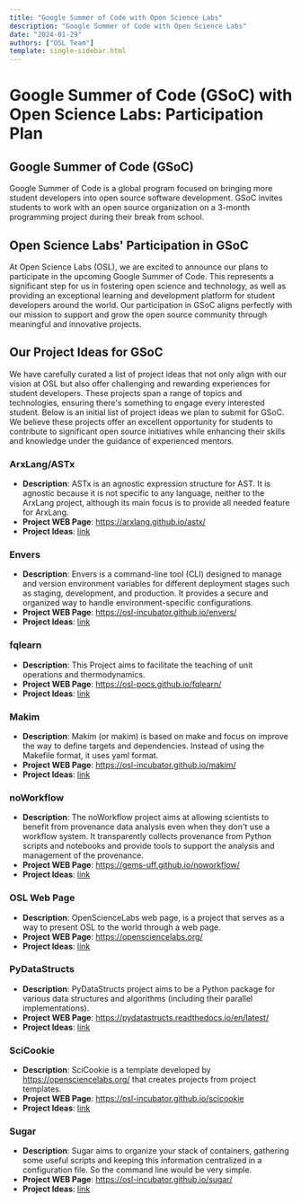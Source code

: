 ```yaml
---
title: "Google Summer of Code with Open Science Labs"
description: "Google Summer of Code with Open Science Labs"
date: "2024-01-29"
authors: ["OSL Team"]
template: single-sidebar.html
---
```


# Google Summer of Code (GSoC) with Open Science Labs: Participation Plan

## Google Summer of Code (GSoC)

Google Summer of Code is a global program focused on bringing more student
developers into open source software development. GSoC invites students to work
with an open source organization on a 3-month programming project during their
break from school.

## Open Science Labs' Participation in GSoC

At Open Science Labs (OSL), we are excited to announce our plans to participate
in the upcoming Google Summer of Code. This represents a significant step for us
in fostering open science and technology, as well as providing an exceptional
learning and development platform for student developers around the world. Our
participation in GSoC aligns perfectly with our mission to support and grow the
open source community through meaningful and innovative projects.

## Our Project Ideas for GSoC

We have carefully curated a list of project ideas that not only align with our
vision at OSL but also offer challenging and rewarding experiences for student
developers. These projects span a range of topics and technologies, ensuring
there's something to engage every interested student. Below is an initial list
of project ideas we plan to submit for GSoC. We believe these projects offer an
excellent opportunity for students to contribute to significant open source
initiatives while enhancing their skills and knowledge under the guidance of
experienced mentors.

### ArxLang/ASTx

- **Description**: ASTx is an agnostic expression structure for AST. It is
  agnostic because it is not specific to any language, neither to the ArxLang
  project, although its main focus is to provide all needed feature for ArxLang.
- **Project WEB Page**: <https://arxlang.github.io/astx/>
- **Project Ideas**: [link](/programs/internship/gsoc/astx)

### Envers

- **Description**: Envers is a command-line tool (CLI) designed to manage and
  version environment variables for different deployment stages such as staging,
  development, and production. It provides a secure and organized way to handle
  environment-specific configurations.
- **Project WEB Page**:
  <https://osl-incubator.github.io/envers/>
- **Project Ideas**: [link](/programs/internship/gsoc/envers)

### fqlearn

- **Description**: This Project aims to facilitate the teaching of unit
  operations and thermodynamics.
- **Project WEB Page**: <https://osl-pocs.github.io/fqlearn/>
- **Project Ideas**: [link](/programs/internship/gsoc/fqlearn)

### Makim

- **Description**: Makim (or makim) is based on make and focus on improve the
  way to define targets and dependencies. Instead of using the Makefile format,
  it uses yaml format.
- **Project WEB Page**: <https://osl-incubator.github.io/makim/>
- **Project Ideas**: [link](/programs/internship/gsoc/makim)

### noWorkflow

- **Description**: The noWorkflow project aims at allowing scientists to benefit
  from provenance data analysis even when they don't use a workflow system. It
  transparently collects provenance from Python scripts and notebooks and
  provide tools to support the analysis and management of the provenance.
- **Project WEB Page**: <https://gems-uff.github.io/noworkflow/>
- **Project Ideas**: [link](/programs/internship/gsoc/noworkflow)

### OSL Web Page

- **Description**: OpenScienceLabs web page, is a project that serves as a way
  to present OSL to the world through a web page.
- **Project WEB Page**: <https://opensciencelabs.org/>
- **Project Ideas**: [link](/programs/internship/gsoc/osl)

### PyDataStructs

- **Description**: PyDataStructs project aims to be a Python package for various
  data structures and algorithms (including their parallel implementations).
- **Project WEB Page**:
  <https://pydatastructs.readthedocs.io/en/latest/>
- **Project Ideas**: [link](/programs/internship/gsoc/pydatastructs)

### SciCookie

- **Description**: SciCookie is a template developed by
  <https://opensciencelabs.org/> that creates projects from project templates.
- **Project WEB Page**:
  <https://osl-incubator.github.io/scicookie>
- **Project Ideas**: [link](/programs/internship/gsoc/scicookie)

### Sugar

- **Description**: Sugar aims to organize your stack of containers, gathering
  some useful scripts and keeping this information centralized in a
  configuration file. So the command line would be very simple.
- **Project WEB Page**: <https://osl-incubator.github.io/sugar/>
- **Project Ideas**: [link](/programs/internship/gsoc/sugar)
